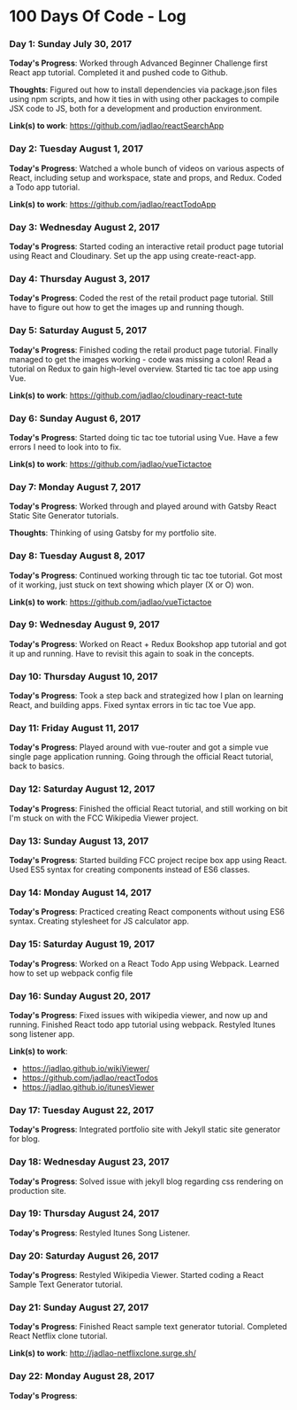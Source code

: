 # 100 Days Of Code - Log

### Day 1: Sunday July 30, 2017

**Today's Progress**: Worked through Advanced Beginner Challenge first React app tutorial. Completed it and pushed code to Github.

**Thoughts**: Figured out how to install dependencies via package.json files using npm scripts, and how it ties in with using other packages to compile JSX code to JS, both for a development and production environment.

**Link(s) to work**: https://github.com/jadlao/reactSearchApp


### Day 2: Tuesday August 1, 2017

**Today's Progress**: Watched a whole bunch of videos on various aspects of React, including setup and workspace, state and props, and Redux. Coded a Todo app tutorial.

**Link(s) to work**: https://github.com/jadlao/reactTodoApp


### Day 3: Wednesday August 2, 2017

**Today's Progress**: Started coding an interactive retail product page tutorial using React and Cloudinary. Set up the app using create-react-app.


### Day 4: Thursday August 3, 2017

**Today's Progress**: Coded the rest of the retail product page tutorial. Still have to figure out how to get the images up and running though. 


### Day 5: Saturday August 5, 2017

**Today's Progress**: Finished coding the retail product page tutorial. Finally managed to get the images working - code was missing a colon! Read a tutorial on Redux to gain high-level overview. Started tic tac toe app using Vue.

**Link(s) to work**: https://github.com/jadlao/cloudinary-react-tute


### Day 6: Sunday August 6, 2017

**Today's Progress**: Started doing tic tac toe tutorial using Vue. Have a few errors I need to look into to fix.

**Link(s) to work**: https://github.com/jadlao/vueTictactoe


### Day 7: Monday August 7, 2017

**Today's Progress**: Worked through and played around with Gatsby React Static Site Generator tutorials.

**Thoughts**: Thinking of using Gatsby for my portfolio site.


### Day 8: Tuesday August 8, 2017

**Today's Progress**: Continued working through tic tac toe tutorial. Got most of it working, just stuck on text showing which player (X or O) won.

**Link(s) to work**: https://github.com/jadlao/vueTictactoe


### Day 9: Wednesday August 9, 2017

**Today's Progress**: Worked on React + Redux Bookshop app tutorial and got it up and running. Have to revisit this again to soak in the concepts.


### Day 10: Thursday August 10, 2017

**Today's Progress**: Took a step back and strategized how I plan on learning React, and building apps. Fixed syntax errors in tic tac toe Vue app.


### Day 11: Friday August 11, 2017

**Today's Progress**: Played around with vue-router and got a simple vue single page application running. Going through the official React tutorial, back to basics.


### Day 12: Saturday August 12, 2017

**Today's Progress**: Finished the official React tutorial, and still working on bit I'm stuck on with the FCC Wikipedia Viewer project.


### Day 13: Sunday August 13, 2017

**Today's Progress**: Started building FCC project recipe box app using React. Used ES5 syntax for creating components instead of ES6 classes.


### Day 14: Monday August 14, 2017

**Today's Progress**: Practiced creating React components without using ES6 syntax. Creating stylesheet for JS calculator app.


### Day 15: Saturday August 19, 2017

**Today's Progress**: Worked on a React Todo App using Webpack. Learned how to set up webpack config file


### Day 16: Sunday August 20, 2017

**Today's Progress**: Fixed issues with wikipedia viewer, and now up and running. Finished React todo app tutorial using webpack. Restyled Itunes song listener app.

**Link(s) to work**: 
- https://jadlao.github.io/wikiViewer/
- https://github.com/jadlao/reactTodos
- https://jadlao.github.io/itunesViewer


### Day 17: Tuesday August 22, 2017

**Today's Progress**: Integrated portfolio site with Jekyll static site generator for blog.


### Day 18: Wednesday August 23, 2017

**Today's Progress**: Solved issue with jekyll blog regarding css rendering on production site.


### Day 19: Thursday August 24, 2017

**Today's Progress**: Restyled Itunes Song Listener.


### Day 20: Saturday August 26, 2017

**Today's Progress**: Restyled Wikipedia Viewer. Started coding a React Sample Text Generator tutorial.


### Day 21: Sunday August 27, 2017

**Today's Progress**: Finished React sample text generator tutorial. Completed React Netflix clone tutorial.

**Link(s) to work**: http://jadlao-netflixclone.surge.sh/


### Day 22: Monday August 28, 2017

**Today's Progress**: 
